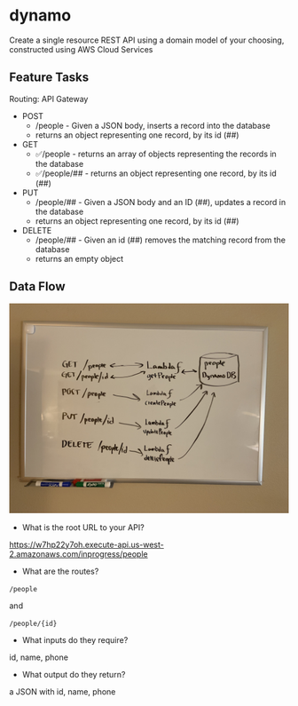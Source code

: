 # dynamo

Create a single resource REST API using a domain model of your choosing, constructed using AWS Cloud Services


## Feature Tasks

Routing: API Gateway

- POST
  - /people - Given a JSON body, inserts a record into the database
  - returns an object representing one record, by its id (##)
- GET
  - ✅/people - returns an array of objects representing the records in the database
  - ✅/people/## - returns an object representing one record, by its id (##)
- PUT
  - /people/## - Given a JSON body and an ID (##), updates a record in the database
  - returns an object representing one record, by its id (##)
- DELETE
  - /people/## - Given an id (##) removes the matching record from the database
  - returns an empty object



## Data Flow

![uml](dynamoUML.jpg)

- What is the root URL to your API?

 https://w7hp22y7oh.execute-api.us-west-2.amazonaws.com/inprogress/people

- What are the routes?

`/people`

and

`/people/{id}`

- What inputs do they require?

id, name, phone

- What output do they return?

a JSON with id, name, phone
